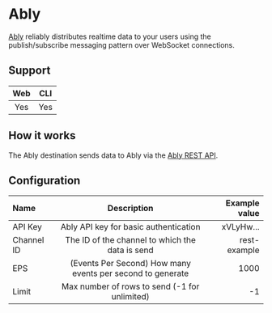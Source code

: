 # Ably

[Ably](https://ably.com/) reliably distributes realtime data to your users using the publish/subscribe messaging pattern over WebSocket connections.

## Support

| Web | CLI |
| :-: | :-: |
| Yes | Yes |

## How it works

The Ably destination sends data to Ably via the [Ably REST API](https://ably.com/docs/api/rest-api#publish).

## Configuration

| Name       |                        Description                         | Example value |
| :--------- | :--------------------------------------------------------: | ------------: |
| API Key    |           Ably API key for basic authentication            |     xVLyHw... |
| Channel ID |      The ID of the channel to which the data is send       |  rest-example |
| EPS        | (Events Per Second) How many events per second to generate |          1000 |
| Limit      |       Max number of rows to send (-1 for unlimited)        |            -1 |
